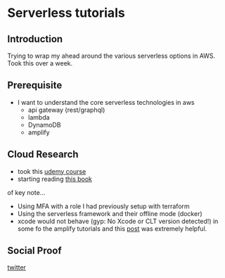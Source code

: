 # Serverless tutorials

## Introduction

Trying to wrap my ahead around the various serverless options in AWS. Took this over a week.

## Prerequisite

- I want to understand the core serverless technologies in aws
  - api gateway (rest/graphql)
  - lambda
  - DynamoDB
  - amplify

## Cloud Research

- took this [udemy course](https://www.udemy.com/course/aws-lambda-serverless-architecture)
- starting reading [this book](https://www.oreilly.com/library/view/full-stack-serverless/9781492059882/)

of key note...

- Using MFA with a role I had previously setup with terraform
- Using the serverless framework and their offline mode (docker)
- xcode would not behave (gyp: No Xcode or CLT version detected!) in some fo the amplify tutorials and this [post](https://medium.com/flawless-app-stories/gyp-no-xcode-or-clt-version-detected-macos-catalina-anansewaa-38b536389e8d) was extremely helpful.

## Social Proof

[twitter](https://twitter.com/mejenks/status/1294278520085020673?s=20)
